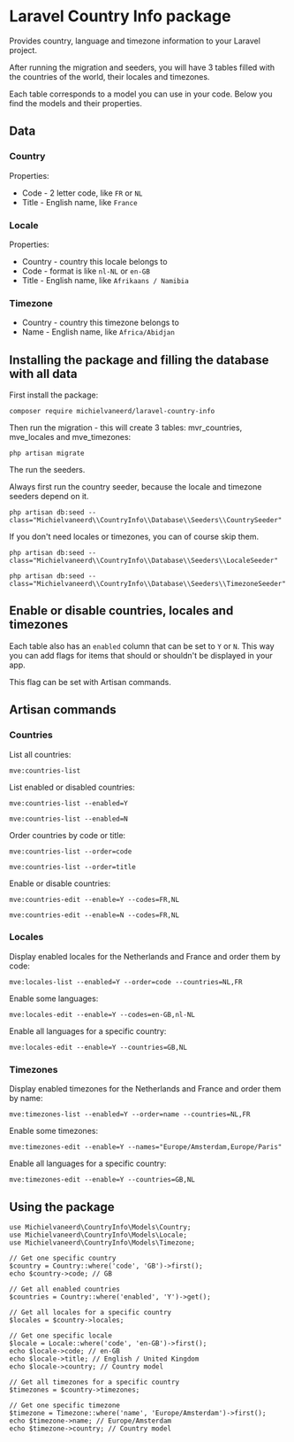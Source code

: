 # Laravel Country Info package

Provides country, language and timezone information to your Laravel project.

After running the migration and seeders, you will have 3 tables filled with the countries of the world, their locales and timezones.

Each table corresponds to a model you can use in your code. Below you find the models and their properties.

## Data

### Country

Properties:

- Code - 2 letter code, like `FR` or `NL`
- Title - English name, like `France`

### Locale

Properties:

- Country - country this locale belongs to
- Code - format is like `nl-NL` or `en-GB`
- Title - English name, like `Afrikaans / Namibia`

### Timezone

- Country - country this timezone belongs to
- Name - English name, like `Africa/Abidjan`

## Installing the package and filling the database with all data

First install the package:

`composer require michielvaneerd/laravel-country-info`

Then run the migration - this will create 3 tables: mvr_countries, mve_locales and mve_timezones:

`php artisan migrate`

The run the seeders.

Always first run the country seeder, because the locale and timezone seeders depend on it.

`php artisan db:seed --class="Michielvaneerd\\CountryInfo\\Database\\Seeders\\CountrySeeder"`

If you don't need locales or timezones, you can of course skip them.

`php artisan db:seed --class="Michielvaneerd\\CountryInfo\\Database\\Seeders\\LocaleSeeder"`

`php artisan db:seed --class="Michielvaneerd\\CountryInfo\\Database\\Seeders\\TimezoneSeeder"`

## Enable or disable countries, locales and timezones

Each table also has an `enabled` column that can be set to `Y` or `N`. This way you can add flags for items that should or shouldn't be displayed in your app.

This flag can be set with Artisan commands.

## Artisan commands

### Countries

List all countries:

`mve:countries-list`

List enabled or disabled countries:

`mve:countries-list --enabled=Y`

`mve:countries-list --enabled=N`

Order countries by code or title:

`mve:countries-list --order=code`

`mve:countries-list --order=title`

Enable or disable countries:

`mve:countries-edit --enable=Y --codes=FR,NL`

`mve:countries-edit --enable=N --codes=FR,NL`

### Locales

Display enabled locales for the Netherlands and France and order them by code:

`mve:locales-list --enabled=Y --order=code --countries=NL,FR`

Enable some languages:

`mve:locales-edit --enable=Y --codes=en-GB,nl-NL`

Enable all languages for a specific country:

`mve:locales-edit --enable=Y --countries=GB,NL`

### Timezones

Display enabled timezones for the Netherlands and France and order them by name:

`mve:timezones-list --enabled=Y --order=name --countries=NL,FR`

Enable some timezones:

`mve:timezones-edit --enable=Y --names="Europe/Amsterdam,Europe/Paris"`

Enable all languages for a specific country:

`mve:timezones-edit --enable=Y --countries=GB,NL`

## Using the package

```
use Michielvaneerd\CountryInfo\Models\Country;
use Michielvaneerd\CountryInfo\Models\Locale;
use Michielvaneerd\CountryInfo\Models\Timezone;

// Get one specific country
$country = Country::where('code', 'GB')->first();
echo $country->code; // GB

// Get all enabled countries
$countries = Country::where('enabled', 'Y')->get();

// Get all locales for a specific country
$locales = $country->locales;

// Get one specific locale
$locale = Locale::where('code', 'en-GB')->first();
echo $locale->code; // en-GB
echo $locale->title; // English / United Kingdom
echo $locale->country; // Country model

// Get all timezones for a specific country
$timezones = $country->timezones;

// Get one specific timezone
$timezone = Timezone::where('name', 'Europe/Amsterdam')->first();
echo $timezone->name; // Europe/Amsterdam
echo $timezone->country; // Country model

```
